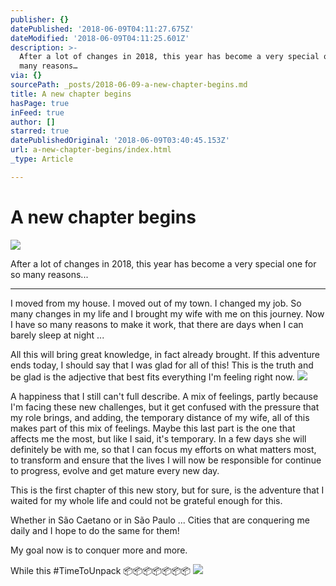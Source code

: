 ```yaml
---
publisher: {}
datePublished: '2018-06-09T04:11:27.675Z'
dateModified: '2018-06-09T04:11:25.601Z'
description: >-
  After a lot of changes in 2018, this year has become a very special one for so
  many reasons…
via: {}
sourcePath: _posts/2018-06-09-a-new-chapter-begins.md
title: A new chapter begins
hasPage: true
inFeed: true
author: []
starred: true
datePublishedOriginal: '2018-06-09T03:40:45.153Z'
url: a-new-chapter-begins/index.html
_type: Article

---
```

# A new chapter begins
![](https://the-grid-user-content.s3-us-west-2.amazonaws.com/5297319a-8563-48d7-8ee2-f23db5ebe582.jpg)

After a lot of changes in 2018, this year has become a very special one for so many reasons...

---

I moved from my house. I moved out of my town. I changed my job. So many changes in my life and I brought my wife with me on this journey. Now I have so many reasons to make it work, that there are days when I can barely sleep at night ...

All this will bring great knowledge, in fact already brought. If this adventure ends today, I should say that I was glad for all of this! This is the truth and be glad is the adjective that best fits everything I'm feeling right now.
![](https://the-grid-user-content.s3-us-west-2.amazonaws.com/b1843c43-25a8-4887-882e-3d5509c173eb.jpg)

A happiness that I still can't full describe. A mix of feelings, partly because I'm facing these new challenges, but it get confused with the pressure that my role brings, and adding, the temporary distance of my wife, all of this makes part of this mix of feelings. Maybe this last part is the one that affects me the most, but like I said, it's temporary. In a few days she will definitely be with me, so that I can focus my efforts on what matters most, to transform and ensure that the lives I will now be responsible for continue to progress, evolve and get mature every new day.

This is the first chapter of this new story, but for sure, is the adventure that I waited for my whole life and could not be grateful enough for this.

Whether in São Caetano or in São Paulo ... Cities that are conquering me daily and I hope to do the same for them!

My goal now is to conquer more and more.

While this \#TimeToUnpack 📦📦📦📦📦📦📦
![](https://the-grid-user-content.s3-us-west-2.amazonaws.com/ab1f0952-0ee8-4f60-bf32-12ca18686980.jpg)